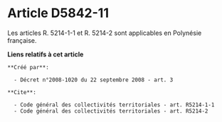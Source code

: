 # Article D5842-11

Les articles R. 5214-1-1 et R. 5214-2 sont applicables en Polynésie française.

**Liens relatifs à cet article**

	**Créé par**:

	  - Décret n°2008-1020 du 22 septembre 2008 - art. 3

	**Cite**:

	  - Code général des collectivités territoriales - art. R5214-1-1
	  - Code général des collectivités territoriales - art. R5214-2
